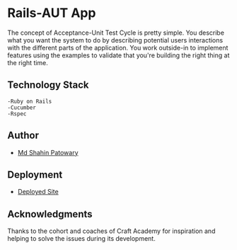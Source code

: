 # Rails-AUT App

The concept of Acceptance-Unit Test Cycle is pretty simple. You describe what you want the system to do by describing potential users interactions with the different parts of the application. You work outside-in to implement features using the examples to validate that you're building the right thing at the right time.

## Technology Stack
    -Ruby on Rails
    -Cucumber
    -Rspec

## Author
- [Md Shahin Patowary](https://github.com/shahin1290/)

## Deployment
- [Deployed Site](https://rails-aut-blog-app.herokuapp.com/)

## Acknowledgments
Thanks to the cohort and coaches of Craft Academy for inspiration and helping to solve the issues during its development.

